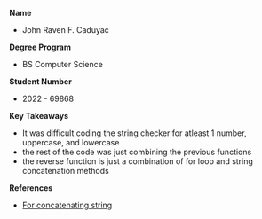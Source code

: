 **Name**
- John Raven F. Caduyac

**Degree Program**
- BS Computer Science

**Student Number**
- 2022 - 69868

**Key Takeaways**
- It was difficult coding the string checker for atleast 1 number, uppercase, and lowercase
- the rest of the code was just combining the previous functions
- the reverse function is just a combination of for loop and string concatenation methods

**References**
- [For concatenating string](https://stackoverflow.com/questions/31845895/how-can-i-build-concatenate-strings-in-javascript)
